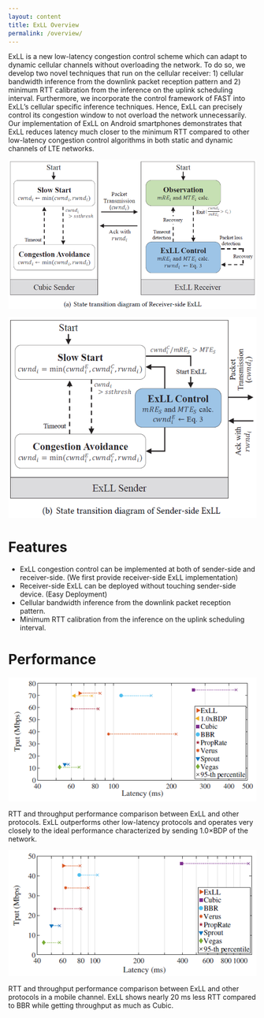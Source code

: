 ```yaml
---
layout: content
title: ExLL Overview
permalink: /overview/
---
```


 ExLL is a new low-latency congestion control scheme which can adapt to dynamic cellular channels without overloading the network. To do so, we develop two novel techniques that run on the cellular receiver: 1) cellular bandwidth inference from the downlink packet reception pattern and 2) minimum RTT calibration from the inference on the uplink scheduling interval. Furthermore, we incorporate the control framework of FAST into ExLL’s cellular specific inference techniques. Hence, ExLL can precisely control its congestion window to not overload the network unnecessarily. Our implementation of ExLL on Android smartphones demonstrates that ExLL reduces latency much closer to the minimum RTT compared to other low-latency congestion control algorithms in both static and dynamic channels of LTE networks.

![Receiver-based ExLL Design Overview](https://raw.githubusercontent.com/msnl/exll/master/assets/ExLL_Overview_receiver.PNG)

![Sender-based ExLL Design Overview](https://raw.githubusercontent.com/msnl/exll/master/assets/ExLL_Overview_sender.PNG)

# Features
- ExLL congestion control can be implemented at both of sender-side and receiver-side. (We first provide receiver-side ExLL implementation)
- Receiver-side ExLL can be deployed without touching sender-side device. (Easy Deployment)
- Cellular bandwidth inference from the downlink packet reception pattern.
- Minimum RTT calibration from the inference on the uplink scheduling interval.

# Performance

![Static Performance](https://raw.githubusercontent.com/msnl/exll/master/assets/ExLL_Static.PNG)

RTT and throughput performance comparison between ExLL and other protocols. ExLL outperforms other low-latency protocols and operates very closely to the ideal performance characterized by sending 1.0×BDP of the network.


![Mobile Performance](https://raw.githubusercontent.com/msnl/exll/master/assets/ExLL_Mobile.PNG)

RTT and throughput performance comparison between ExLL and other protocols in a mobile channel. ExLL shows nearly 20 ms less RTT compared to BBR while getting throughput as much as Cubic.

